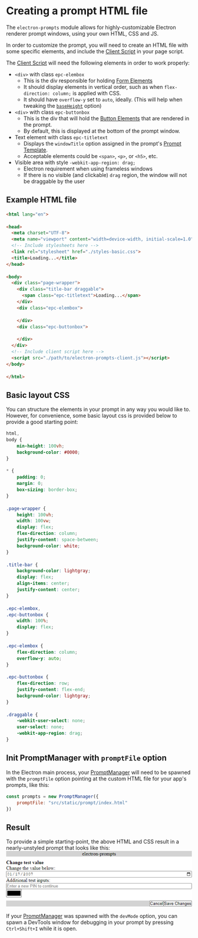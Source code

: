# Creating a prompt HTML file
The `electron-prompts` module allows for highly-customizable Electron renderer prompt windows, using your own HTML, CSS and JS.

In order to customize the prompt, you will need to create an HTML file with some specific elements, and include the [Client Script](./adding-client-script) in your page script. 

The [Client Script](./adding-client-script) will need the following elements in order to work properly:
-  `<div>` with class `epc-elembox`
    - This is the div responsible for holding [Form Elements](https://pbxx.github.io/electron-prompts/docs/api/data-structures/form-element-objects)
    - It should display elements in vertical order, such as when `flex-direction: column;` is applied with CSS.
    - It should have `overflow-y` set to `auto`, ideally. (This will help when tweaking the [`baseHeight`](../api/class/prompt-manager/index.md) option)
- `<div>` with class `epc-buttonbox`
    - This is the div that will hold the [Button Elements](https://pbxx.github.io/electron-prompts/docs/api/data-structures/button-element-objects) that are rendered in the prompt.
    - By default, this is displayed at the bottom of the prompt window.
- Text element with class `epc-titletext`
    - Displays the `windowTitle` option assigned in the prompt's [Prompt Template](https://pbxx.github.io/electron-prompts/docs/api/data-structures/promptTemplate).
    - Acceptable elements could be `<span>`, `<p>`, or `<h5>`, etc.
- Visible area with style `-webkit-app-region: drag;`
    - Electron requirement when using frameless windows
    - If there is no visible (and clickable) `drag` region, the window will not be draggable by the user

## Example HTML file
```html
<html lang="en">

<head>
  <meta charset="UTF-8">
  <meta name="viewport" content="width=device-width, initial-scale=1.0">
  <!-- Include stylesheets here -->
  <link rel="stylesheet" href="./styles-basic.css">
  <title>Loading...</title>
</head>

<body>
  <div class="page-wrapper">
    <div class="title-bar draggable">
      <span class="epc-titletext">Loading...</span>
    </div>
    <div class="epc-elembox">

    </div>
    <div class="epc-buttonbox">

    </div>
  </div>
  <!-- Include client script here -->
  <script src="./path/to/electron-prompts-client.js"></script>
</body>

</html>
```

## Basic layout CSS
You can structure the elements in your prompt in any way you would like to. However, for convenience, some basic layout css is provided below to provide a good starting point:
```css
html,
body {
	min-height: 100vh;
	background-color: #0000;
}

* {
	padding: 0;
	margin: 0;
	box-sizing: border-box;
}

.page-wrapper {
	height: 100vh;
	width: 100vw;
	display: flex;
	flex-direction: column;
	justify-content: space-between;
	background-color: white;
}

.title-bar {
	background-color: lightgray;
	display: flex;
	align-items: center;
	justify-content: center;
}

.epc-elembox,
.epc-buttonbox {
	width: 100%;
	display: flex;
}

.epc-elembox {
	flex-direction: column;
	overflow-y: auto;
}

.epc-buttonbox {
	flex-direction: row;
	justify-content: flex-end;
	background-color: lightgray;
}

.draggable {
	-webkit-user-select: none;
	user-select: none;
	-webkit-app-region: drag;
}
```
## Init PromptManager with `promptFile` option
In the Electron main process, your [PromptManager](../api/class/prompt-manager/index.md) will need to be spawned with the `promptFile` option pointing at the custom HTML file for your app's prompts, like this:
```js
const prompts = new PromptManager({
	promptFile: "src/static/prompt/index.html"
})
```
## Result
To provide a simple starting-point, the above HTML and CSS result in a nearly-unstyled prompt that looks like this: 
![Logo](../../static/img/basic-prompt-styling.png)

If your [PromptManager](../api/class/prompt-manager/index.md) was spawned with the `devMode` option, you can spawn a DevTools window for debugging in your prompt by pressing `Ctrl+Shift+I` while it is open.
